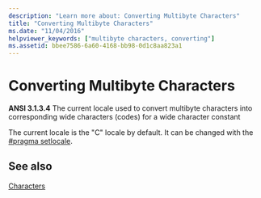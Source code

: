 ```yaml
---
description: "Learn more about: Converting Multibyte Characters"
title: "Converting Multibyte Characters"
ms.date: "11/04/2016"
helpviewer_keywords: ["multibyte characters, converting"]
ms.assetid: bbee7586-6a60-4168-bb98-0d1c8aa823a1
---
```

# Converting Multibyte Characters

**ANSI 3.1.3.4** The current locale used to convert multibyte characters into corresponding wide characters (codes) for a wide character constant

The current locale is the "C" locale by default. It can be changed with the [#pragma setlocale](../preprocessor/setlocale.md).

## See also

[Characters](../c-language/characters.md)
